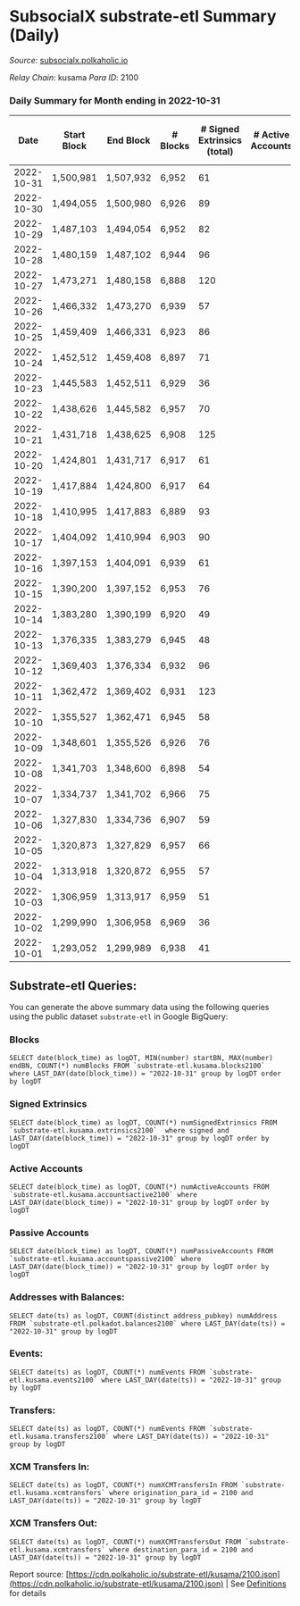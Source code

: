 # SubsocialX substrate-etl Summary (Daily)

_Source_: [subsocialx.polkaholic.io](https://subsocialx.polkaholic.io)

*Relay Chain*: kusama
*Para ID*: 2100



### Daily Summary for Month ending in 2022-10-31


| Date | Start Block | End Block | # Blocks | # Signed Extrinsics (total) | # Active Accounts | # Passive | # New | # Addresses with Balances | # Events | # Transfers | # XCM Transfers In | # XCM Transfers Out | Issues | 
| ---- | ----------- | --------- | -------- | --------------------------- | ----------------- | --------- | ----- | ------------------------- | -------- | ----------- | ------------------ | ------------------- | ------ |
| 2022-10-31 | 1,500,981 | 1,507,932 | 6,952 | 61 |  |  |  | 33,976 | 14,060 |   |   |   |  |
| 2022-10-30 | 1,494,055 | 1,500,980 | 6,926 | 89 |  |  |  |  | 14,066 |   |   |   |  |
| 2022-10-29 | 1,487,103 | 1,494,054 | 6,952 | 82 |  |  |  |  | 14,130 |   |   |   |  |
| 2022-10-28 | 1,480,159 | 1,487,102 | 6,944 | 96 |  |  |  |  | 14,122 |   |   |   |  |
| 2022-10-27 | 1,473,271 | 1,480,158 | 6,888 | 120 |  |  |  |  | 14,066 |   |   |   |  |
| 2022-10-26 | 1,466,332 | 1,473,270 | 6,939 | 57 |  |  |  |  | 14,021 |   |   |   |  |
| 2022-10-25 | 1,459,409 | 1,466,331 | 6,923 | 86 |  |  |  |  | 14,048 |   |   |   |  |
| 2022-10-24 | 1,452,512 | 1,459,408 | 6,897 | 71 |  |  |  |  | 13,965 |   |   |   |  |
| 2022-10-23 | 1,445,583 | 1,452,511 | 6,929 | 36 |  |  |  |  | 13,944 |   |   |   |  |
| 2022-10-22 | 1,438,626 | 1,445,582 | 6,957 | 70 |  |  |  |  | 14,097 |   |   |   |  |
| 2022-10-21 | 1,431,718 | 1,438,625 | 6,908 | 125 |  |  |  |  | 14,100 |   |   |   |  |
| 2022-10-20 | 1,424,801 | 1,431,717 | 6,917 | 61 |  |  |  |  | 13,992 |   |   |   |  |
| 2022-10-19 | 1,417,884 | 1,424,800 | 6,917 | 64 |  |  |  |  | 14,023 |   |   |   |  |
| 2022-10-18 | 1,410,995 | 1,417,883 | 6,889 | 93 |  |  |  |  | 14,044 |   |   |   |  |
| 2022-10-17 | 1,404,092 | 1,410,994 | 6,903 | 90 |  |  |  |  | 14,032 |   |   |   |  |
| 2022-10-16 | 1,397,153 | 1,404,091 | 6,939 | 61 |  |  |  |  | 14,041 |   |   |   |  |
| 2022-10-15 | 1,390,200 | 1,397,152 | 6,953 | 76 |  |  |  |  | 14,108 | 2  |   |   |  |
| 2022-10-14 | 1,383,280 | 1,390,199 | 6,920 | 49 |  |  |  |  | 13,978 |   |   |   |  |
| 2022-10-13 | 1,376,335 | 1,383,279 | 6,945 | 48 |  |  |  |  | 14,009 |   |   |   |  |
| 2022-10-12 | 1,369,403 | 1,376,334 | 6,932 | 96 |  |  |  |  | 14,092 |   |   |   |  |
| 2022-10-11 | 1,362,472 | 1,369,402 | 6,931 | 123 |  |  |  |  | 14,164 |   |   |   |  |
| 2022-10-10 | 1,355,527 | 1,362,471 | 6,945 | 58 |  |  |  |  | 14,033 |   |   |   |  |
| 2022-10-09 | 1,348,601 | 1,355,526 | 6,926 | 76 |  |  |  |  | 14,050 |   |   |   |  |
| 2022-10-08 | 1,341,703 | 1,348,600 | 6,898 | 54 |  |  |  |  | 13,934 |   |   |   |  |
| 2022-10-07 | 1,334,737 | 1,341,702 | 6,966 | 75 |  |  |  |  | 14,118 |   |   |   |  |
| 2022-10-06 | 1,327,830 | 1,334,736 | 6,907 | 59 |  |  |  |  | 13,970 |   |   |   |  |
| 2022-10-05 | 1,320,873 | 1,327,829 | 6,957 | 66 |  |  |  |  | 14,075 |   |   |   |  |
| 2022-10-04 | 1,313,918 | 1,320,872 | 6,955 | 57 |  |  |  |  | 14,054 |   |   |   |  |
| 2022-10-03 | 1,306,959 | 1,313,917 | 6,959 | 51 |  |  |  |  | 14,037 |   |   |   |  |
| 2022-10-02 | 1,299,990 | 1,306,958 | 6,969 | 36 |  |  |  |  | 14,026 |   |   |   |  |
| 2022-10-01 | 1,293,052 | 1,299,989 | 6,938 | 41 |  |  |  |  | 13,973 |   |   |   |  |

## Substrate-etl Queries:
You can generate the above summary data using the following queries using the public dataset `substrate-etl` in Google BigQuery:


### Blocks
```
SELECT date(block_time) as logDT, MIN(number) startBN, MAX(number) endBN, COUNT(*) numBlocks FROM `substrate-etl.kusama.blocks2100`  where LAST_DAY(date(block_time)) = "2022-10-31" group by logDT order by logDT
```


### Signed Extrinsics
```
SELECT date(block_time) as logDT, COUNT(*) numSignedExtrinsics FROM `substrate-etl.kusama.extrinsics2100`  where signed and LAST_DAY(date(block_time)) = "2022-10-31" group by logDT order by logDT
```


### Active Accounts
```
SELECT date(block_time) as logDT, COUNT(*) numActiveAccounts FROM `substrate-etl.kusama.accountsactive2100` where LAST_DAY(date(block_time)) = "2022-10-31" group by logDT order by logDT
```


### Passive Accounts
```
SELECT date(block_time) as logDT, COUNT(*) numPassiveAccounts FROM `substrate-etl.kusama.accountspassive2100` where LAST_DAY(date(block_time)) = "2022-10-31" group by logDT order by logDT
```


### Addresses with Balances:
```
SELECT date(ts) as logDT, COUNT(distinct address_pubkey) numAddress FROM `substrate-etl.polkadot.balances2100` where LAST_DAY(date(ts)) = "2022-10-31" group by logDT
```


### Events:
```
SELECT date(ts) as logDT, COUNT(*) numEvents FROM `substrate-etl.kusama.events2100` where LAST_DAY(date(ts)) = "2022-10-31" group by logDT
```


### Transfers:
```
SELECT date(ts) as logDT, COUNT(*) numEvents FROM `substrate-etl.kusama.transfers2100` where LAST_DAY(date(ts)) = "2022-10-31" group by logDT
```


### XCM Transfers In:
```
SELECT date(ts) as logDT, COUNT(*) numXCMTransfersIn FROM `substrate-etl.kusama.xcmtransfers` where origination_para_id = 2100 and LAST_DAY(date(ts)) = "2022-10-31" group by logDT
```


### XCM Transfers Out:
```
SELECT date(ts) as logDT, COUNT(*) numXCMTransfersOut FROM `substrate-etl.kusama.xcmtransfers` where destination_para_id = 2100 and LAST_DAY(date(ts)) = "2022-10-31" group by logDT
```



Report source: [https://cdn.polkaholic.io/substrate-etl/kusama/2100.json](https://cdn.polkaholic.io/substrate-etl/kusama/2100.json) | See [Definitions](/DEFINITIONS.md) for details
